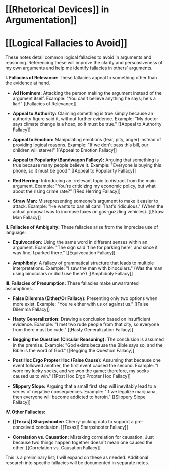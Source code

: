 # [[Rhetorical Devices]] in Argumentation]]
# [[Logical Fallacies to Avoid]]

These notes detail common logical fallacies to avoid in arguments and reasoning.  Referencing these will improve the clarity and persuasiveness of my own arguments and help me identify fallacies in others' arguments.

**I. Fallacies of Relevance:** These fallacies appeal to something other than the evidence at hand.

* **Ad Hominem:** Attacking the person making the argument instead of the argument itself.  Example: "You can't believe anything he says; he's a liar!"  [[Fallacies of Relevance]]

* **Appeal to Authority:** Claiming something is true simply because an authority figure said it, without further evidence. Example: "My doctor says climate change is a hoax, so it must be true." [[Appeal to Authority Fallacy]]

* **Appeal to Emotion:** Manipulating emotions (fear, pity, anger) instead of providing logical reasons. Example: "If we don't pass this bill, our children will starve!"  [[Appeal to Emotion Fallacy]]

* **Appeal to Popularity (Bandwagon Fallacy):**  Arguing that something is true because many people believe it. Example: "Everyone is buying this phone, so it must be good." [[Appeal to Popularity Fallacy]]

* **Red Herring:** Introducing an irrelevant topic to distract from the main argument. Example: "You're criticizing my economic policy, but what about the rising crime rate?" [[Red Herring Fallacy]]

* **Straw Man:** Misrepresenting someone's argument to make it easier to attack. Example: "He wants to ban all cars! That's ridiculous." (When the actual proposal was to increase taxes on gas-guzzling vehicles). [[Straw Man Fallacy]]


**II. Fallacies of Ambiguity:** These fallacies arise from the imprecise use of language.

* **Equivocation:** Using the same word in different senses within an argument. Example: "The sign said 'fine for parking here', and since it was fine, I parked there." [[Equivocation Fallacy]]

* **Amphiboly:**  A fallacy of grammatical structure that leads to multiple interpretations. Example: "I saw the man with binoculars." (Was the man using binoculars or did *I* use them?) [[Amphiboly Fallacy]]


**III. Fallacies of Presumption:** These fallacies make unwarranted assumptions.

* **False Dilemma (Either/Or Fallacy):** Presenting only two options when more exist. Example: "You're either with us or against us." [[False Dilemma Fallacy]]

* **Hasty Generalization:** Drawing a conclusion based on insufficient evidence. Example: "I met two rude people from that city, so everyone from there must be rude." [[Hasty Generalization Fallacy]]

* **Begging the Question (Circular Reasoning):** The conclusion is assumed in the premise. Example: "God exists because the Bible says so, and the Bible is the word of God." [[Begging the Question Fallacy]]

* **Post Hoc Ergo Propter Hoc (False Cause):** Assuming that because one event followed another, the first event caused the second. Example: "I wore my lucky socks, and we won the game; therefore, my socks caused us to win." [[Post Hoc Ergo Propter Hoc Fallacy]]

* **Slippery Slope:** Arguing that a small first step will inevitably lead to a series of negative consequences. Example: "If we legalize marijuana, then everyone will become addicted to heroin." [[Slippery Slope Fallacy]]


**IV.  Other Fallacies:**

* **[[Texas]] Sharpshooter:** Cherry-picking data to support a pre-conceived conclusion.  [[Texas]] Sharpshooter Fallacy]]

* **Correlation vs. Causation:** Mistaking correlation for causation. Just because two things happen together doesn't mean one caused the other. [[Correlation vs. Causation Fallacy]]


This is a preliminary list;  I will expand on these as needed.  Additional research into specific fallacies will be documented in separate notes.
